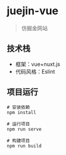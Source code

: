 # juejin-vue
> 仿掘金网站


## 技术栈

+ 框架：vue+nuxt.js
+ 代码风格：Eslint

## 项目运行
```shell
# 安装依赖
npm install

# 运行项目
npm run serve

# 构建项目
npm run build
```

